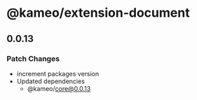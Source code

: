 # @kameo/extension-document

## 0.0.13

### Patch Changes

- increment packages version
- Updated dependencies
  - @kameo/core@0.0.13
